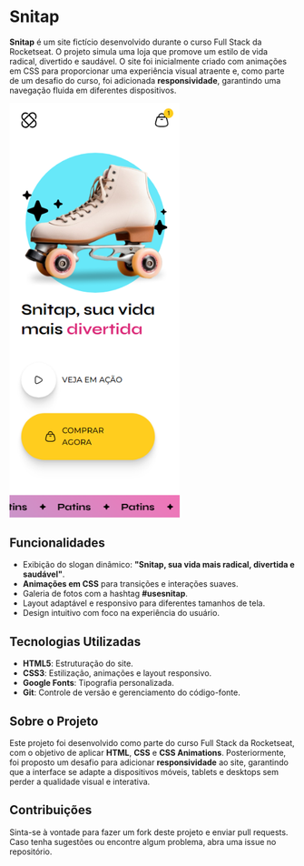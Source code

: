 # Snitap

**Snitap** é um site fictício desenvolvido durante o curso Full Stack da Rocketseat. O projeto simula uma loja que promove um estilo de vida radical, divertido e saudável. O site foi inicialmente criado com animações em CSS para proporcionar uma experiência visual atraente e, como parte de um desafio do curso, foi adicionada **responsividade**, garantindo uma navegação fluida em diferentes dispositivos.  

<img src="/assets/images/image1.png" width="300px" height="auto">

## Funcionalidades  
- Exibição do slogan dinâmico: **"Snitap, sua vida mais radical, divertida e saudável"**.  
- **Animações em CSS** para transições e interações suaves.  
- Galeria de fotos com a hashtag **#usesnitap**.  
- Layout adaptável e responsivo para diferentes tamanhos de tela.  
- Design intuitivo com foco na experiência do usuário.  

## Tecnologias Utilizadas  
- **HTML5**: Estruturação do site.  
- **CSS3**: Estilização, animações e layout responsivo.  
- **Google Fonts**: Tipografia personalizada.  
- **Git**: Controle de versão e gerenciamento do código-fonte.  

## Sobre o Projeto  
Este projeto foi desenvolvido como parte do curso Full Stack da Rocketseat, com o objetivo de aplicar **HTML**, **CSS** e **CSS Animations**. Posteriormente, foi proposto um desafio para adicionar **responsividade** ao site, garantindo que a interface se adapte a dispositivos móveis, tablets e desktops sem perder a qualidade visual e interativa.  

## Contribuições  
Sinta-se à vontade para fazer um fork deste projeto e enviar pull requests. Caso tenha sugestões ou encontre algum problema, abra uma issue no repositório.  
